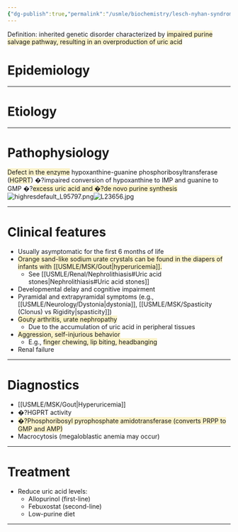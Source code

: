 ```yaml
---
{"dg-publish":true,"permalink":"/usmle/biochemistry/lesch-nyhan-syndrome/"}
---
```


Definition: inherited genetic disorder characterized by <span style="background:rgba(240, 200, 0, 0.2)">impaired purine salvage pathway, resulting in an overproduction of uric acid</span>
# Epidemiology


---
# Etiology


---
# Pathophysiology
<span style="background:rgba(240, 200, 0, 0.2)">Defect in the enzyme</span> hypoxanthine-guanine phosphoribosyltransferase (<span style="background:rgba(240, 200, 0, 0.2)">HGPRT</span>) �?impaired conversion of hypoxanthine to IMP and guanine to GMP �?<span style="background:rgba(240, 200, 0, 0.2)">excess uric acid and �?de novo purine synthesis</span>![highresdefault_L95797.png](/img/user/appendix/highresdefault_L95797.png)![L23656.jpg](/img/user/appendix/L23656.jpg)

---
# Clinical features
- Usually asymptomatic for the first 6 months of life
- <span style="background:rgba(240, 200, 0, 0.2)">Orange sand-like sodium urate crystals can be found in the diapers of infants with [[USMLE/MSK/Gout\|hyperuricemia]].</span>
	- See [[USMLE/Renal/Nephrolithiasis#Uric acid stones\|Nephrolithiasis#Uric acid stones]]
- Developmental delay and cognitive impairment
- Pyramidal and extrapyramidal symptoms (e.g., [[USMLE/Neurology/Dystonia\|dystonia]], [[USMLE/MSK/Spasticity (Clonus) vs Rigidity\|spasticity]])
- <span style="background:rgba(240, 200, 0, 0.2)">Gouty arthritis, urate nephropathy </span>
	- Due to the accumulation of uric acid in peripheral tissues
- <span style="background:rgba(240, 200, 0, 0.2)">Aggression, self-injurious behavior </span>
	- E.g., <span style="background:rgba(240, 200, 0, 0.2)">finger chewing, lip biting, headbanging</span>
- Renal failure

---
# Diagnostics
- [[USMLE/MSK/Gout\|Hyperuricemia]]
- �?HGPRT activity
- <span style="background:rgba(240, 200, 0, 0.2)">�?Phosphoribosyl pyrophosphate amidotransferase (converts PRPP to GMP and AMP)</span>
- Macrocytosis (megaloblastic anemia may occur)

---
# Treatment
- Reduce uric acid levels:
	- Allopurinol (first-line)
	- Febuxostat (second-line)
	- Low-purine diet

---


